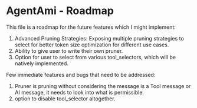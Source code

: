 # AgentAmi - Roadmap
This file is a roadmap for the future features which I might implement:

1. Advanced Pruning Strategies: Exposing multiple pruning strategies to select for better token size optimization for different use cases.
2. Ability to give user to write their own pruner.
3. Option for user to select from various tool_selectors, which will be natively implemented.

	
Few immediate features and bugs that need to be addressed:
1) Pruner is pruning without considering the message is a Tool message or AI message, it needs to look into what is permissible.
2) option to disable tool_selector altogether.
